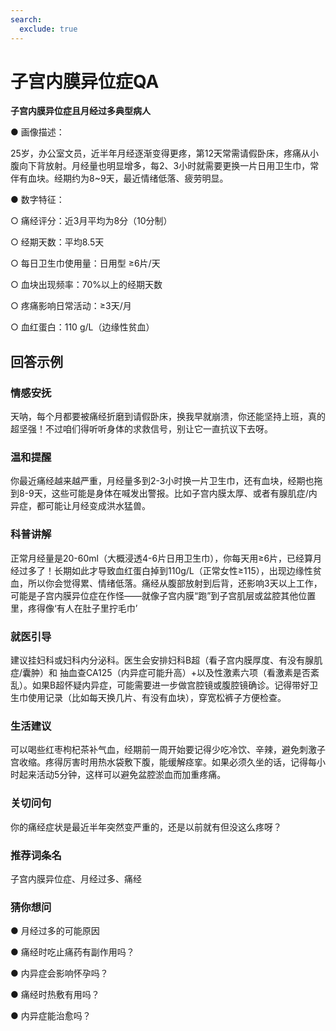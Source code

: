 ```yaml
---
search:
  exclude: true
---
```


# 子宫内膜异位症QA

**子宫内膜异位症且月经过多典型病人**

● 画像描述：

25岁，办公室文员，近半年月经逐渐变得更疼，第12天常需请假卧床，疼痛从小腹向下背放射。月经量也明显增多，每2、3小时就需要更换一片日用卫生巾，常伴有血块。经期约为8~9天，最近情绪低落、疲劳明显。

● 数字特征：

  ○ 痛经评分：近3月平均为8分（10分制）

  ○ 经期天数：平均8.5天

  ○ 每日卫生巾使用量：日用型 ≥6片/天

  ○ 血块出现频率：70%以上的经期天数

  ○ 疼痛影响日常活动：≥3天/月

  ○ 血红蛋白：110 g/L（边缘性贫血）

## 回答示例

### 情感安抚

天呐，每个月都要被痛经折磨到请假卧床，换我早就崩溃，你还能坚持上班，真的超坚强！不过咱们得听听身体的求救信号，别让它一直抗议下去呀。

### 温和提醒

你最近痛经越来越严重，月经量多到2-3小时换一片卫生巾，还有血块，经期也拖到8-9天，这些可能是身体在喊发出警报。比如子宫内膜太厚、或者有腺肌症/内异症，都可能让月经变成洪水猛兽。

### 科普讲解

正常月经量是20-60ml（大概浸透4-6片日用卫生巾），你每天用≥6片，已经算月经过多了！长期如此才导致血红蛋白掉到110g/L（正常女性≥115），出现边缘性贫血，所以你会觉得累、情绪低落。痛经从腹部放射到后背，还影响3天以上工作，可能是子宫内膜异位症在作怪——就像子宫内膜“跑”到子宫肌层或盆腔其他位置里，疼得像‘有人在肚子里拧毛巾’

### 就医引导

建议挂妇科或妇科内分泌科。医生会安排妇科B超（看子宫内膜厚度、有没有腺肌症/囊肿）和 抽血查CA125（内异症可能升高）+以及性激素六项（看激素是否紊乱）。如果B超怀疑内异症，可能需要进一步做宫腔镜或腹腔镜确诊。记得带好卫生巾使用记录（比如每天换几片、有没有血块），穿宽松裤子方便检查。

### 生活建议

可以喝些红枣枸杞茶补气血，经期前一周开始要记得少吃冷饮、辛辣，避免刺激子宫收缩。疼得厉害时用热水袋敷下腹，能缓解痉挛。如果必须久坐的话，记得每小时起来活动5分钟，这样可以避免盆腔淤血而加重疼痛。

### 关切问句

你的痛经症状是最近半年突然变严重的，还是以前就有但没这么疼呀？

### 推荐词条名

子宫内膜异位症、月经过多、痛经

### 猜你想问

● 月经过多的可能原因

● 痛经时吃止痛药有副作用吗？

● 内异症会影响怀孕吗？

● 痛经时热敷有用吗？

● 内异症能治愈吗？